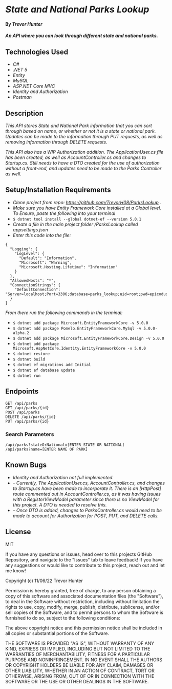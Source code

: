 # _State and National Parks Lookup_

#### By _**Trevor Hunter**_

#### _An API where you can look through different state and national parks._

## Technologies Used

* _C#_
* _.NET 5_
* _Entity_
* _MySQL_
* _ASP.NET Core MVC_
* _Identity and Authorization_
* _Postman_

## Description

_This API stores State and National Park information that you can sort through based on name, or whether or not it is a state or national park. Updates can be made to the information through PUT requests, as well as removing information through DELETE requests._

_This API also has a WIP Authorization addition. The ApplicationUser.cs file has been created, as well as AccountController.cs and changes to Startup.cs. Still needs to have a DTO created for the use of authorization without a front-end, and updates need to be made to the Parks Controller as well._

## Setup/Installation Requirements

* _Clone project from repo: https://github.com/TrevorH08/ParksLookup ._
* _Make sure you have Entity Framework Core installed at a Global level. To Ensure, paste the following into your terminal_
* ``` $ dotnet tool install --global dotnet-ef --version 5.0.1 ```
* _Create a file in the main project folder /ParksLookup called appsettings.json_
* _Enter this code into the file:_

```
{
  "Logging": {
    "LogLevel": {
      "Default": "Information",
      "Microsoft": "Warning",
      "Microsoft.Hosting.Lifetime": "Information"
    }
  },
  "AllowedHosts": "*",
  "ConnectionStrings": {
    "DefaultConnection": "Server=localhost;Port=3306;database=parks_lookup;uid=root;pwd=epicodus;"
  }
}
```

_From there run the following commands in the terminal:_
* ``` $ dotnet add package Microsoft.EntityFrameworkCore -v 5.0.0 ```
* ``` $ dotnet add package Pomelo.EntityFrameworkCore.MySql -v 5.0.0-alpha.2 ```
* ``` $ dotnet add package Microsoft.EntityFrameworkCore.Design -v 5.0.0 ```
* ``` $ dotnet add package Microsoft.AspNetCore.Identity.EntityFrameworkCore -v 5.0.0 ```
* ``` $ dotnet restore ```
* ``` $ dotnet build ```
* ``` $ dotnet ef migrations add Initial ```
* ``` $ dotnet ef database update ```
* ``` $ dotnet run ```

## Endpoints

```
GET /api/parks
GET /api/parks/{id}
POST /api/parks
DELETE /api/parks/{id}
PUT /api/parks/{id}
```

### Search Parameters

```
/api/parks?stateOrNational=[ENTER STATE OR NATIONAL]
/api/parks?name=[ENTER NAME OF PARK]
```

## Known Bugs

* _Identity and Authorization not full implemented._
* _- Currently, The ApplicationUser.cs, AccountController.cs, and changes to Startup.cs have been made to incorporate it. There is an [HttpPost] route commented out in AccountController.cs, as it was having issues with a RegisterViewModel parameter since there is no ViewModel for this project. A DTO is needed to resolve this._
* _- Once DTO is added, changes to ParksController.cs would need to be made to account for Authorization for POST, PUT, and DELETE calls._

## License

MIT

If you have any questions or issues, head over to this projects GitHub Repository, and navigate to the "Issues" tab to leave feedback! If you have any suggestions or would like to contribute to this project, reach out and let me know!

Copyright (c) 11/06/22 Trevor Hunter

Permission is hereby granted, free of charge, to any person obtaining a copy of this software and associated documentation files (the "Software"), to deal in the Software without restriction, including without limitation the rights to use, copy, modify, merge, publish, distribute, sublicense, and/or sell copies of the Software, and to permit persons to whom the Software is furnished to do so, subject to the following conditions:

The above copyright notice and this permission notice shall be included in all copies or substantial portions of the Software.

THE SOFTWARE IS PROVIDED "AS IS", WITHOUT WARRANTY OF ANY KIND, EXPRESS OR IMPLIED, INCLUDING BUT NOT LIMITED TO THE WARRANTIES OF MERCHANTABILITY, FITNESS FOR A PARTICULAR PURPOSE AND NONINFRINGEMENT. IN NO EVENT SHALL THE AUTHORS OR COPYRIGHT HOLDERS BE LIABLE FOR ANY CLAIM, DAMAGES OR OTHER LIABILITY, WHETHER IN AN ACTION OF CONTRACT, TORT OR OTHERWISE, ARISING FROM, OUT OF OR IN CONNECTION WITH THE SOFTWARE OR THE USE OR OTHER DEALINGS IN THE SOFTWARE.
